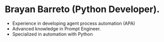 # Brayan Barreto (Python Developer).

<ul>
  <li>Experience in developing agent process automation (APA)</li>
  <li>Advanced knowledge in Prompt Engineer.</li>
  <li>Specialized in automation with Python</li>
</ul>
